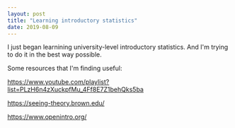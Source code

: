 ```yaml
--- 
layout: post
title: "Learning introductory statistics"
date: 2019-08-09
---
```



I just began learnining university-level introductory statistics. And I'm trying to do it in the best way possible. 

Some resources that I'm finding useful: 

https://www.youtube.com/playlist?list=PLzH6n4zXuckpfMu_4Ff8E7Z1behQks5ba

https://seeing-theory.brown.edu/

https://www.openintro.org/

